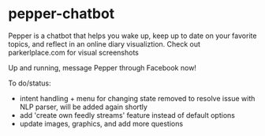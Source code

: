 # pepper-chatbot
Pepper is a chatbot that helps you wake up, keep up to date on your favorite topics, and reflect in an online diary visualiztion. Check out parkerlplace.com for visual screenshots

Up and running, message Pepper through Facebook now!

To do/status:
- intent handling + menu for changing state removed to resolve issue with NLP parser, will be added again shortly
- add 'create own feedly streams' feature instead of default options
- update images, graphics, and add more questions
